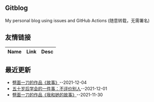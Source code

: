 ## Gitblog
My personal blog using issues and GitHub Actions (随意转载，无需署名)
## 友情链接
| Name | Link | Desc | 
 | ---- | ---- | ---- |
## 最近更新
- [劈面一刀的作品《故事》](https://github.com/ajchen01/Gitblog/issues/3)--2021-12-04
- [ 五十岁后学会的一件事：不评价别人](https://github.com/ajchen01/Gitblog/issues/2)--2021-12-01
- [劈面一刀的作品《我和她的故事》](https://github.com/ajchen01/Gitblog/issues/1)--2021-11-30
